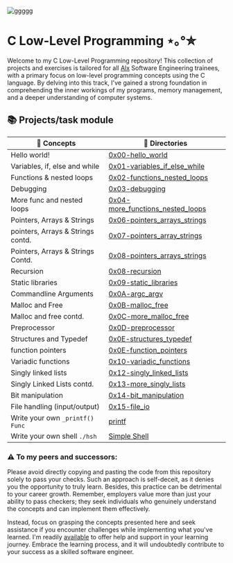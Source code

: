 ![ggggg](https://github.com/El-gibbor/alx-low_level_programming/assets/107848793/f64100fd-d921-401a-ada8-77cf7d4f2dcd)
# C Low-Level Programming ⋆｡°✮
Welcome to my C Low-Level Programming repository! This collection of projects and exercises is tailored for all [Alx](www.alxafrica.com) Software Engineering trainees, with a primary focus on low-level programming concepts using the C language. By delving into this track, I've gained a strong foundation in comprehending the inner workings of my programs, memory management, and a deeper understanding of computer systems.  
## 📚 Projects/task module   
|🧠 Concepts |📂 Directories |
|---------|------------|
| Hello world! | [0x00-hello_world](https://github.com/El-gibbor/alx-low_level_programming/tree/master/0x00-hello_world)|
| Variables, if, else and while | [0x01-variables_if_else_while](https://github.com/El-gibbor/alx-low_level_programming/tree/master/0x01-variables_if_else_while)|
|Functions & nested loops|[0x02-functions_nested_loops](https://github.com/El-gibbor/alx-low_level_programming/tree/master/0x02-functions_nested_loops)|
|Debugging|[0x03-debugging](https://github.com/El-gibbor/alx-low_level_programming/tree/master/0x03-debugging)|
|More func and nested loops|[0x04-more_functions_nested_loops](https://github.com/El-gibbor/alx-low_level_programming/tree/master/0x04-more_functions_nested_loops)|
|Pointers, Arrays & Strings|[0x06-pointers_arrays_strings](https://github.com/El-gibbor/alx-low_level_programming/tree/master/0x05-pointers_arrays_strings)|
|pointers, Arrays & Strings contd.|[0x07-pointers_array_strings](https://github.com/El-gibbor/alx-low_level_programming/tree/master/0x06-pointers_arrays_strings) |
|Pointers, Arrays & Strings Contd.| [0x08-pointers_arrays_strings](https://github.com/El-gibbor/alx-low_level_programming/tree/master/0x07-pointers_arrays_strings)  |
|Recursion|[0x08-recursion](https://github.com/El-gibbor/alx-low_level_programming/tree/master/0x08-recursion)  |
|Static libraries|[0x09-static_libraries](https://github.com/El-gibbor/alx-low_level_programming/tree/master/0x09-static_libraries)|
|Commandline Arguments|[0x0A-argc_argv](https://github.com/El-gibbor/alx-low_level_programming/tree/master/0x0A-argc_argv)|
|Malloc and Free|[0x0B-malloc_free](https://github.com/El-gibbor/alx-low_level_programming/tree/master/0x0B-malloc_free)|
|Malloc and free contd.|[0x0C-more_malloc_free](https://github.com/El-gibbor/alx-low_level_programming/tree/master/0x0C-more_malloc_free)|
|Preprocessor|[0x0D-preprocessor](https://github.com/El-gibbor/alx-low_level_programming/tree/master/0x0D-preprocessor)|
|Structures and Typedef|[0x0E-structures_typedef](https://github.com/El-gibbor/alx-low_level_programming/tree/master/0x0E-structures_typedef)|
|function pointers|[0x0E-function_pointers](https://github.com/El-gibbor/alx-low_level_programming/tree/master/0x0F-function_pointers)|
|Variadic functions|[0x10-variadic_functions](https://github.com/El-gibbor/alx-low_level_programming/tree/master/0x10-variadic_functions)|
|Singly linked lists|[0x12-singly_linked_lists](https://github.com/El-gibbor/alx-low_level_programming/tree/master/0x12-singly_linked_lists)|
|Singly Linked Lists contd.|[0x13-more_singly_lists](https://github.com/El-gibbor/alx-low_level_programming/tree/master/0x13-more_singly_linked_lists)|
|Bit manipulation|[0x14-bit_manipulation](https://github.com/El-gibbor/alx-low_level_programming/tree/master/0x14-bit_manipulation)
|File handling (input/output)|[0x15-file_io](https://github.com/El-gibbor/alx-low_level_programming/tree/master/0x15-file_io)
|Write your own ```_printf() Func```|[printf](https://github.com/El-gibbor/printf)|
|Write your own shell ```./hsh```|[Simple Shell](https://github.com/El-gibbor/simple_shell)|
### ⚠️ To my peers and successors:  
Please avoid directly copying and pasting the code from this repository solely to pass your checks. Such an approach is self-deceit, as it denies you the opportunity to truly learn. Besides, this practice can be detrimental to your career growth. Remember, employers value more than just your ability to pass checkers; they seek individuals who genuinely understand the concepts and can implement them effectively.

Instead, focus on grasping the concepts presented here and seek assistance if you encounter challenges while implementing what you've learned. I'm readily [available](https://twitter.com/Mr_Elgibbor) to offer help and support in your learning journey. Embrace the learning process, and it will undoubtedly contribute to your success as a skilled software engineer.
